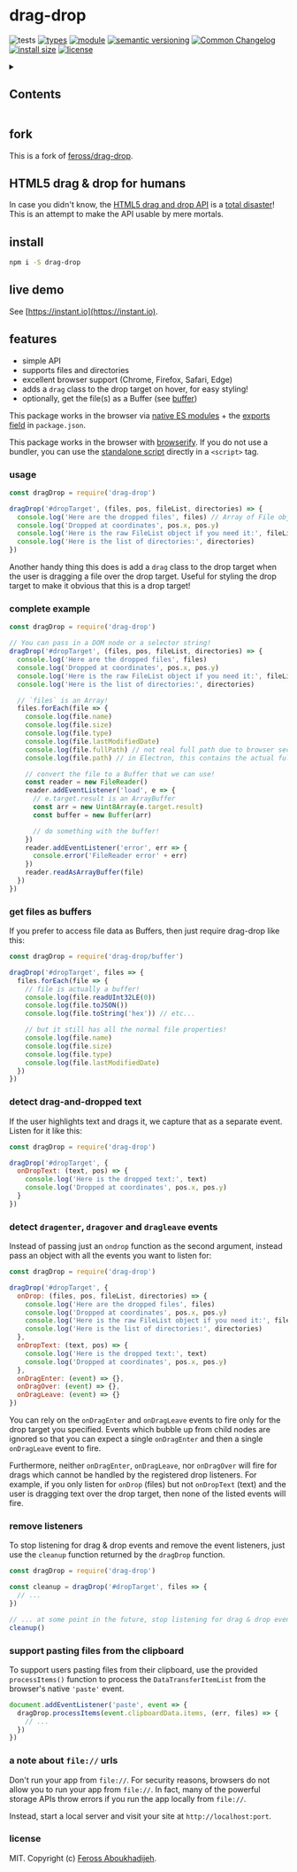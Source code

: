# drag-drop 

![tests](https://github.com/bicycle-codes/drag-drop/actions/workflows/nodejs.yml/badge.svg)
[![types](https://img.shields.io/npm/types/@bicycle-codes/drag-drop?style=flat-square)](README.md)
[![module](https://img.shields.io/badge/module-ESM%2FCJS-blue?style=flat-square)](README.md)
[![semantic versioning](https://img.shields.io/badge/semver-2.0.0-blue?logo=semver&style=flat-square)](https://semver.org/)
[![Common Changelog](https://nichoth.github.io/badge/common-changelog.svg)](./CHANGELOG.md)
[![install size](https://flat.badgen.net/packagephobia/install/@bicycle-codes/drag-drop)](https://packagephobia.com/result?p=@bicycle-codes/drag-drop)
[![license](https://img.shields.io/badge/license-MIT-brightgreen.svg?style=flat-square)](LICENSE)

<details><summary><h2>Contents</h2></summary>

<!-- toc -->

- [fork](#fork)
- [HTML5 drag & drop for humans](#html5-drag--drop-for-humans)
- [install](#install)
- [live demo](#live-demo)
- [features](#features)
  * [usage](#usage)
  * [complete example](#complete-example)
  * [get files as buffers](#get-files-as-buffers)
  * [detect drag-and-dropped text](#detect-drag-and-dropped-text)
  * [detect `dragenter`, `dragover` and `dragleave` events](#detect-dragenter-dragover-and-dragleave-events)
  * [remove listeners](#remove-listeners)
  * [support pasting files from the clipboard](#support-pasting-files-from-the-clipboard)
  * [a note about `file://` urls](#a-note-about-file-urls)
  * [license](#license)

<!-- tocstop -->

</details>

## fork
This is a fork of [feross/drag-drop](https://github.com/feross/drag-drop).

## HTML5 drag & drop for humans

In case you didn't know, the
[HTML5 drag and drop API](https://developer.mozilla.org/en-US/docs/Web/API/HTML_Drag_and_Drop_API)
is a
[total disaster](http://www.quirksmode.org/blog/archives/2009/09/the_html5_drag.html)!
This is an attempt to make the API usable by mere mortals.

## install

```sh
npm i -S drag-drop
```

## live demo

See [https://instant.io](https://instant.io).

## features

- simple API
- supports files and directories
- excellent browser support (Chrome, Firefox, Safari, Edge)
- adds a `drag` class to the drop target on hover, for easy styling!
- optionally, get the file(s) as a Buffer (see [buffer](https://github.com/feross/buffer))

This package works in the browser via [native ES modules](https://developer.mozilla.org/en-US/docs/Web/JavaScript/Guide/Modules) + the [exports field](https://docs.npmjs.com/cli/v10/configuring-npm/package-json#exports) in `package.json`.

This package works in the browser with [browserify](https://browserify.org). If you do not use a bundler, you can use the [standalone script](https://bundle.run/drag-drop) directly in a `<script>` tag.

### usage

```js
const dragDrop = require('drag-drop')

dragDrop('#dropTarget', (files, pos, fileList, directories) => {
  console.log('Here are the dropped files', files) // Array of File objects
  console.log('Dropped at coordinates', pos.x, pos.y)
  console.log('Here is the raw FileList object if you need it:', fileList)
  console.log('Here is the list of directories:', directories)
})
```

Another handy thing this does is add a `drag` class to the drop target when the user
is dragging a file over the drop target. Useful for styling the drop target to make
it obvious that this is a drop target!

### complete example

```js
const dragDrop = require('drag-drop')

// You can pass in a DOM node or a selector string!
dragDrop('#dropTarget', (files, pos, fileList, directories) => {
  console.log('Here are the dropped files', files)
  console.log('Dropped at coordinates', pos.x, pos.y)
  console.log('Here is the raw FileList object if you need it:', fileList)
  console.log('Here is the list of directories:', directories)

  // `files` is an Array!
  files.forEach(file => {
    console.log(file.name)
    console.log(file.size)
    console.log(file.type)
    console.log(file.lastModifiedDate)
    console.log(file.fullPath) // not real full path due to browser security restrictions
    console.log(file.path) // in Electron, this contains the actual full path

    // convert the file to a Buffer that we can use!
    const reader = new FileReader()
    reader.addEventListener('load', e => {
      // e.target.result is an ArrayBuffer
      const arr = new Uint8Array(e.target.result)
      const buffer = new Buffer(arr)

      // do something with the buffer!
    })
    reader.addEventListener('error', err => {
      console.error('FileReader error' + err)
    })
    reader.readAsArrayBuffer(file)
  })
})
```

### get files as buffers

If you prefer to access file data as Buffers, then just require drag-drop like this:

```js
const dragDrop = require('drag-drop/buffer')

dragDrop('#dropTarget', files => {
  files.forEach(file => {
    // file is actually a buffer!
    console.log(file.readUInt32LE(0))
    console.log(file.toJSON())
    console.log(file.toString('hex')) // etc...

    // but it still has all the normal file properties!
    console.log(file.name)
    console.log(file.size)
    console.log(file.type)
    console.log(file.lastModifiedDate)
  })
})
```

### detect drag-and-dropped text

If the user highlights text and drags it, we capture that as a separate event.
Listen for it like this:

```js
const dragDrop = require('drag-drop')

dragDrop('#dropTarget', {
  onDropText: (text, pos) => {
    console.log('Here is the dropped text:', text)
    console.log('Dropped at coordinates', pos.x, pos.y)
  }
})
```

### detect `dragenter`, `dragover` and `dragleave` events

Instead of passing just an `ondrop` function as the second argument, instead pass an
object with all the events you want to listen for:

```js
const dragDrop = require('drag-drop')

dragDrop('#dropTarget', {
  onDrop: (files, pos, fileList, directories) => {
    console.log('Here are the dropped files', files)
    console.log('Dropped at coordinates', pos.x, pos.y)
    console.log('Here is the raw FileList object if you need it:', fileList)
    console.log('Here is the list of directories:', directories)
  },
  onDropText: (text, pos) => {
    console.log('Here is the dropped text:', text)
    console.log('Dropped at coordinates', pos.x, pos.y)
  },
  onDragEnter: (event) => {},
  onDragOver: (event) => {},
  onDragLeave: (event) => {}
})
```

You can rely on the `onDragEnter` and `onDragLeave` events to fire only for the
drop target you specified. Events which bubble up from child nodes are ignored
so that you can expect a single `onDragEnter` and then a single `onDragLeave`
event to fire.

Furthermore, neither `onDragEnter`, `onDragLeave`, nor `onDragOver` will fire
for drags which cannot be handled by the registered drop listeners. For example,
if you only listen for `onDrop` (files) but not `onDropText` (text) and the user
is dragging text over the drop target, then none of the listed events will fire.

### remove listeners

To stop listening for drag & drop events and remove the event listeners, just use the
`cleanup` function returned by the `dragDrop` function.

```js
const dragDrop = require('drag-drop')

const cleanup = dragDrop('#dropTarget', files => {
  // ...
})

// ... at some point in the future, stop listening for drag & drop events
cleanup()
```

### support pasting files from the clipboard

To support users pasting files from their clipboard, use the provided
`processItems()` function to process the `DataTransferItemList` from the
browser's native `'paste'` event.

```js
document.addEventListener('paste', event => {
  dragDrop.processItems(event.clipboardData.items, (err, files) => {
    // ...
  })
})
```

### a note about `file://` urls

Don't run your app from `file://`. For security reasons, browsers do not allow you to
run your app from `file://`.  In fact, many of the powerful storage APIs throw errors
if you run the app locally from `file://`.

Instead, start a local server and visit your site at `http://localhost:port`.

### license

MIT. Copyright (c) [Feross Aboukhadijeh](http://feross.org).
